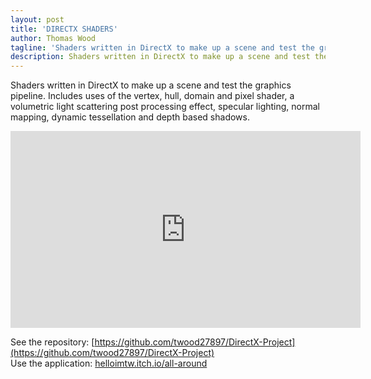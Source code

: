 ```yaml
---
layout: post
title: 'DIRECTX SHADERS'
author: Thomas Wood
tagline: 'Shaders written in DirectX to make up a scene and test the graphics pipeline'
description: Shaders written in DirectX to make up a scene and test the graphics pipeline
---
```


Shaders written in DirectX to make up a scene and test the graphics pipeline. Includes uses of the vertex, hull, domain and pixel shader, a volumetric light scattering post processing effect, specular lighting, normal mapping, dynamic tessellation and depth based shadows.

<iframe width="560" height="315" src="https://www.youtube.com/embed/egplX0ltRlY" frameborder="0" allow="accelerometer; autoplay; encrypted-media; gyroscope; picture-in-picture" allowfullscreen></iframe><br/>

See the repository: [https://github.com/twood27897/DirectX-Project](https://github.com/twood27897/DirectX-Project)<br/>
Use the application: [helloimtw.itch.io/all-around](https://helloimtw.itch.io/all-around)<br/>
